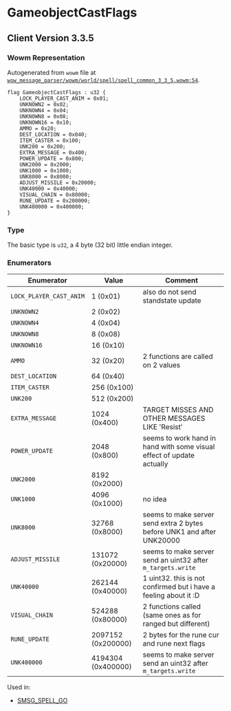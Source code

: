 # GameobjectCastFlags

## Client Version 3.3.5

### Wowm Representation

Autogenerated from `wowm` file at [`wow_message_parser/wowm/world/spell/spell_common_3_3_5.wowm:54`](https://github.com/gtker/wow_messages/tree/main/wow_message_parser/wowm/world/spell/spell_common_3_3_5.wowm#L54).

```rust,ignore
flag GameobjectCastFlags : u32 {
    LOCK_PLAYER_CAST_ANIM = 0x01;
    UNKNOWN2 = 0x02;
    UNKNOWN4 = 0x04;
    UNKNOWN8 = 0x08;
    UNKNOWN16 = 0x10;
    AMMO = 0x20;
    DEST_LOCATION = 0x040;
    ITEM_CASTER = 0x100;
    UNK200 = 0x200;
    EXTRA_MESSAGE = 0x400;
    POWER_UPDATE = 0x800;
    UNK2000 = 0x2000;
    UNK1000 = 0x1000;
    UNK8000 = 0x8000;
    ADJUST_MISSILE = 0x20000;
    UNK40000 = 0x40000;
    VISUAL_CHAIN = 0x80000;
    RUNE_UPDATE = 0x200000;
    UNK400000 = 0x400000;
}
```
### Type
The basic type is `u32`, a 4 byte (32 bit) little endian integer.
### Enumerators
| Enumerator | Value  | Comment |
| --------- | -------- | ------- |
| `LOCK_PLAYER_CAST_ANIM` | 1 (0x01) | also do not send standstate update |
| `UNKNOWN2` | 2 (0x02) |  |
| `UNKNOWN4` | 4 (0x04) |  |
| `UNKNOWN8` | 8 (0x08) |  |
| `UNKNOWN16` | 16 (0x10) |  |
| `AMMO` | 32 (0x20) | 2 functions are called on 2 values |
| `DEST_LOCATION` | 64 (0x40) |  |
| `ITEM_CASTER` | 256 (0x100) |  |
| `UNK200` | 512 (0x200) |  |
| `EXTRA_MESSAGE` | 1024 (0x400) | TARGET MISSES AND OTHER MESSAGES LIKE 'Resist' |
| `POWER_UPDATE` | 2048 (0x800) | seems to work hand in hand with some visual effect of update actually |
| `UNK2000` | 8192 (0x2000) |  |
| `UNK1000` | 4096 (0x1000) | no idea |
| `UNK8000` | 32768 (0x8000) | seems to make server send extra 2 bytes before UNK1 and after UNK20000 |
| `ADJUST_MISSILE` | 131072 (0x20000) | seems to make server send an uint32 after `m_targets.write` |
| `UNK40000` | 262144 (0x40000) | 1 uint32. this is not confirmed but i have a feeling about it :D |
| `VISUAL_CHAIN` | 524288 (0x80000) | 2 functions called (same ones as for ranged but different) |
| `RUNE_UPDATE` | 2097152 (0x200000) | 2 bytes for the rune cur and rune next flags |
| `UNK400000` | 4194304 (0x400000) | seems to make server send an uint32 after `m_targets.write` |

Used in:
* [SMSG_SPELL_GO](smsg_spell_go.md)
